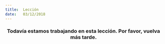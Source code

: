 ```yaml
---
title:  Lección
date:   03/12/2018
---
```


### <center>Todavía estamos trabajando en esta lección. Por favor, vuelva más tarde.</center>